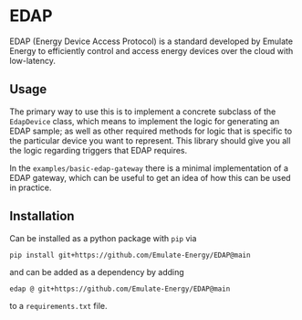 # EDAP
EDAP (Energy Device Access Protocol) is a standard developed by Emulate Energy to efficiently control and access energy devices over the cloud with low-latency.

## Usage
The primary way to use this is to implement a concrete subclass of the `EdapDevice` class, which means to implement the logic for generating an EDAP sample; as well as other required methods for logic that is specific to the particular device you want to represent.
This library should give you all the logic regarding triggers that EDAP requires.

In the `examples/basic-edap-gateway` there is a minimal implementation of a EDAP gateway, which can be useful to get an idea of how this can be used in practice.

## Installation
Can be installed as a python package with `pip` via
```bash
pip install git+https://github.com/Emulate-Energy/EDAP@main
```
and can be added as a dependency by adding
```
edap @ git+https://github.com/Emulate-Energy/EDAP@main
```
to a `requirements.txt` file.